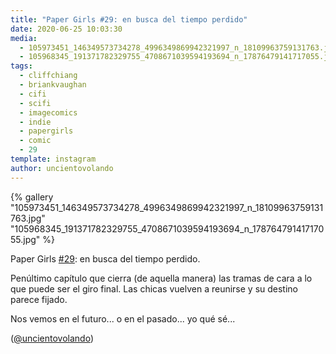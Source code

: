 ```yaml
---
title: "Paper Girls #29: en busca del tiempo perdido"
date: 2020-06-25 10:03:30
media: 
  - 105973451_146349573734278_4996349869942321997_n_18109963759131763.jpg
  - 105968345_191371782329755_4708671039594193694_n_17876479141717055.jpg
tags: 
  - cliffchiang
  - briankvaughan
  - cifi
  - scifi
  - imagecomics
  - indie
  - papergirls
  - comic
  - 29
template: instagram
author: uncientovolando
---
```


{% gallery "105973451_146349573734278_4996349869942321997_n_18109963759131763.jpg" "105968345_191371782329755_4708671039594193694_n_17876479141717055.jpg" %}

Paper Girls [#29](/etiquetas/29): en busca del tiempo perdido.

Penúltimo capítulo que cierra (de aquella manera) las tramas de cara a lo que puede ser el giro final. Las chicas vuelven a reunirse y su destino parece fijado.

Nos vemos en el futuro... o en el pasado... yo qué sé...

([@uncientovolando](https://instagram.com/uncientovolando))
